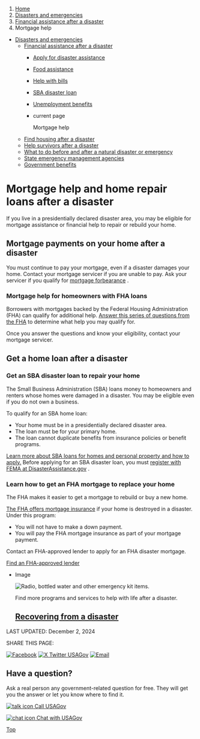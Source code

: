 1. [Home](/)
2. [Disasters and emergencies](/disasters-and-emergencies)
3. [Financial assistance after a disaster](/disaster-financial-help)
4. Mortgage help

* [Disasters and emergencies](/disasters-and-emergencies)
  + [Financial assistance after a disaster](/disaster-financial-help)
    - [Apply for disaster assistance](/disaster-assistance)
    - [Food assistance](/disaster-food-help)
    - [Help with bills](/disaster-help-with-bills)
    - [SBA disaster loan](/disaster-small-business)
    - [Unemployment benefits](/disaster-unemployment)
    - current page

      Mortgage help
  + [Find housing after a disaster](/disaster-housing-shelter)
  + [Help survivors after a disaster](/help-disaster-survivors)
  + [What to do before and after a natural disaster or emergency](https://www.ready.gov/)
  + [State emergency management agencies](/state-emergency-management)
  + [Government benefits](/benefits)

Mortgage help and home repair loans after a disaster
====================================================

If you live in a presidentially declared disaster area, you may be eligible for mortgage assistance or financial help to repair or rebuild your home.

**Mortgage payments on your home after a disaster**
---------------------------------------------------

You must continue to pay your mortgage, even if a disaster damages your home. Contact your mortgage servicer if you are unable to pay. Ask your servicer if you qualify for
[mortgage forbearance](https://www.consumerfinance.gov/ask-cfpb/what-is-mortgage-forbearance-en-289/)
.

### **Mortgage help for homeowners with FHA loans**

Borrowers with mortgages backed by the Federal Housing Administration (FHA) can qualify for additional help.
[Answer this series of questions from the FHA](https://www.hud.gov/program_offices/housing/sfh/nsc/qaho0121)
to determine what help you may qualify for.

Once you answer the questions and know your eligibility, contact your mortgage servicer.

**Get a home loan after a disaster**
------------------------------------

### **Get an SBA disaster loan to repair your home**

The Small Business Administration (SBA) loans money to homeowners and renters whose homes were damaged in a disaster. You may be eligible even if you do not own a business.

To qualify for an SBA home loan:

* Your home must be in a presidentially declared disaster area.
* The loan must be for your primary home.
* The loan cannot duplicate benefits from insurance policies or benefit programs.

[Learn more about SBA loans for homes and personal property and how to apply.](https://www.sba.gov/funding-programs/disaster-assistance/physical-damage-loans#id-home-and-personal-property-loans)
Before applying for an SBA disaster loan, you must
[register with FEMA at DisasterAssistance.gov](https://www.disasterassistance.gov/)
.

### **Learn how to get an FHA mortgage to replace your home**

The FHA makes it easier to get a mortgage to rebuild or buy a new home.

[The FHA offers mortgage insurance](https://www.hud.gov/program_offices/housing/sfh/ins/203h-dft)
if your home is destroyed in a disaster. Under this program:

* You will not have to make a down payment.
* You will pay the FHA mortgage insurance as part of your mortgage payment.

Contact an FHA-approved lender to apply for an FHA disaster mortgage.

[Find an FHA-approved lender](https://www.hud.gov/program_offices/housing/sfh/lender/lenderlist)

* Image

  ![Radio, bottled water and other emergency kit items.](https://www.usa.gov/s3/files/styles/large/public/2023-01/Banner_img_Natural_disasters_en.png?itok=IbCLeXiY)

  Find more programs and services to help with life after a disaster.

  [Recovering from a disaster](/disaster)
  ---------------------------------------

LAST UPDATED:
December 2, 2024

SHARE THIS PAGE:

[![Facebook](/themes/custom/usagov/images/social-media-icons/Facebook_Icon.svg)](https://www.facebook.com/sharer/sharer.php?u=https://www.usa.gov/disaster-mortgage&v=3)
[![X Twitter USAGov](/themes/custom/usagov/images/social-media-icons/X_Twitter_Icon.svg?version=2)](https://twitter.com/intent/tweet?source=webclient&text=https://www.usa.gov/disaster-mortgage)
[![Email](/themes/custom/usagov/images/social-media-icons/Email_Icon.svg?version=2)](mailto:?subject=https://www.usa.gov/disaster-mortgage)

Have a question?
----------------

Ask a real person any government-related question for free. They will get you the answer or let you know where to find it.

[![talk icon](/themes/custom/usagov/images/ICONS_talk.png)
Call USAGov](/phone)

[![chat icon](/themes/custom/usagov/images/ICONS_chat.png)
Chat with USAGov](/chat)

[Top](#main-content)
